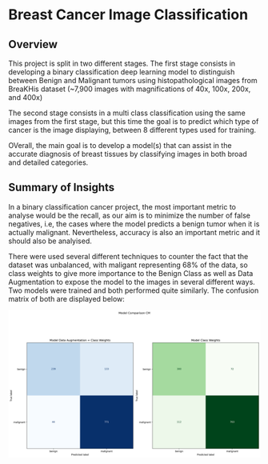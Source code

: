 # Breast Cancer Image Classification

## Overview 

This project is split in two different stages.
The first stage consists in developing a binary classification deep learning model to distinguish between Benign and Malignant tumors using histopathological images from BreaKHis dataset (~7,900 images with magnifications of 40x, 100x, 200x, and 400x)

The second stage consists in a multi class classification using the same images from the first stage, but this time the goal is to predict which type of cancer is the image displaying, between 8 different types used for training. 

OVerall, the main goal is to develop a model(s) that can assist in the accurate diagnosis of breast tissues 
by classifying images in both broad and detailed categories.

## Summary of Insights

In a binary classification cancer project, the most important metric to analyse would be the recall, as our aim is to minimize the number of false negatives, i.e, the cases where the model predicts a benign tumor when it is actually malignant. Nevertheless, accuracy is also an important metric and it should also be analyised. 

There were used several different techniques to counter the fact that the dataset was unbalanced, with maligant representing 68% of the data, so class weights to give more importance to the Benign Class as well as Data Augmentation to expose the model to the images in several different ways. Two models were trained and both performed quite similarly. The confusion matrix of both are displayed below:

![Binary Classification CM](Binary_Classification\results\Model_Comparison_CM.png)